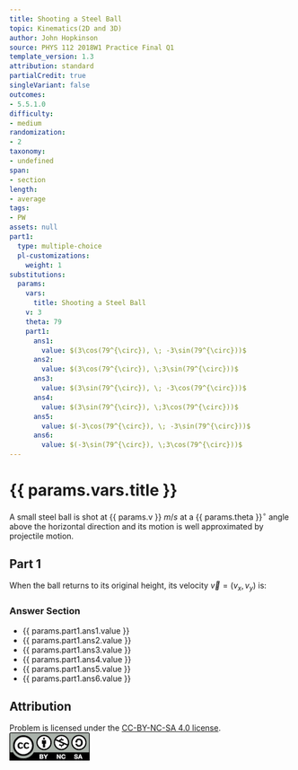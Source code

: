 ```yaml
---
title: Shooting a Steel Ball
topic: Kinematics(2D and 3D)
author: John Hopkinson
source: PHYS 112 2018W1 Practice Final Q1
template_version: 1.3
attribution: standard
partialCredit: true
singleVariant: false
outcomes:
- 5.5.1.0
difficulty:
- medium
randomization:
- 2
taxonomy:
- undefined
span:
- section
length:
- average
tags:
- PW
assets: null
part1:
  type: multiple-choice
  pl-customizations:
    weight: 1
substitutions:
  params:
    vars:
      title: Shooting a Steel Ball
    v: 3
    theta: 79
    part1:
      ans1:
        value: $(3\cos(79^{\circ}), \; -3\sin(79^{\circ}))$
      ans2:
        value: $(3\cos(79^{\circ}), \;3\sin(79^{\circ}))$
      ans3:
        value: $(3\sin(79^{\circ}), \; -3\cos(79^{\circ}))$
      ans4:
        value: $(3\sin(79^{\circ}), \;3\cos(79^{\circ}))$
      ans5:
        value: $(-3\cos(79^{\circ}), \; -3\sin(79^{\circ}))$
      ans6:
        value: $(-3\sin(79^{\circ}), \;3\cos(79^{\circ}))$
---
```

# {{ params.vars.title }}
A small steel ball is shot at {{ params.v }} $m/s$ at a {{ params.theta }}$^{\circ}$ angle above the horizontal direction and its motion is well approximated by projectile motion.

## Part 1

When the ball returns to its original height, its velocity $\overrightarrow{v} = (v_x, v_y)$ is:

### Answer Section

- {{ params.part1.ans1.value }}
- {{ params.part1.ans2.value }}
- {{ params.part1.ans3.value }}
- {{ params.part1.ans4.value }}
- {{ params.part1.ans5.value }}
- {{ params.part1.ans6.value }}

## Attribution

Problem is licensed under the [CC-BY-NC-SA 4.0 license](https://creativecommons.org/licenses/by-nc-sa/4.0/).<br> ![The Creative Commons 4.0 license requiring attribution-BY, non-commercial-NC, and share-alike-SA license.](https://raw.githubusercontent.com/firasm/bits/master/by-nc-sa.png)